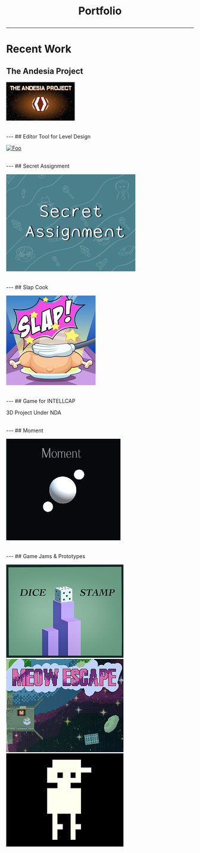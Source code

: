 # <p style="text-align: center;">Portfolio</p>
---
# Recent Work
## The Andesia Project

[![Foo](/images/Andesia_184.png)](https://store.steampowered.com/app/2709770/The_Andesia_Project/)

<br>
---
## Editor Tool for Level Design

[![Foo](/images/Editor_Thumb.png)](https://github.com/ZiadRbai/Spherical-Transform-Tool)

<br>
---
## Secret Assignment

[![Foo](/images/SecretAssignment.png)](https://teamwiiw.itch.io/secret-assignment)

<br>
---
## Slap Cook

[![Foo](/images/SlapCook.png)](https://play.google.com/store/apps/details?id=com.KokoroGames.SlapCook)

<br>
---
## Game for INTELLCAP

3D Project Under NDA

<br>
---
## Moment 

[![Foo](/images/Moment.png)](https://ziadrbai.itch.io/moment)

<br>
---
## Game Jams & Prototypes

[![Foo](/images/DiceStamp.png)](https://ziadrbai.itch.io/moment)
[![Foo](/images/MeowEscape.png)](https://ziadrbai.itch.io/moment)
[![Foo](/images/MyFriendsGame.png)](https://ziadrbai.itch.io/moment)







